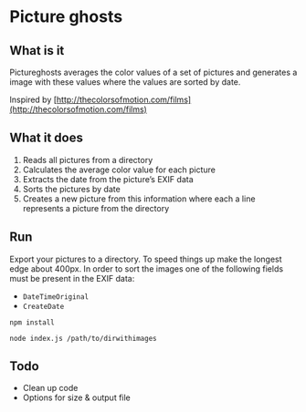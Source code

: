 # Picture ghosts
## What is it
Pictureghosts averages the color values of a set of pictures and generates a image with these values where the values are sorted by date.

Inspired by [http://thecolorsofmotion.com/films](http://thecolorsofmotion.com/films)

## What it does
1. Reads all pictures from a directory
2. Calculates the average color value for each picture
3. Extracts the date from the picture’s EXIF data
4. Sorts the pictures by date
5. Creates a new picture from this information where each a line represents a picture from the directory

## Run
Export your pictures to a directory. To speed things up make the longest edge about 400px. In order to sort the images one of the following fields must be present in the EXIF data:
- `DateTimeOriginal`
- `CreateDate`

`npm install`

`node index.js /path/to/dirwithimages`

## Todo
- Clean up code
- Options for size & output file